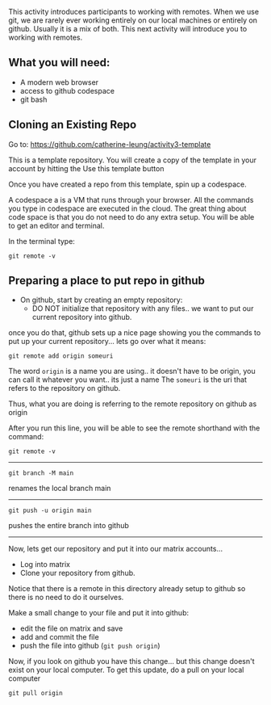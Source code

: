 
This activity introduces participants to working with remotes.  When we use git, we are rarely ever working entirely on our local machines or entirely on github.  Usually it is a mix of both.  This next activity will introduce you to working with remotes.


## What you will need:

* A modern web browser
* access to github codespace
* git bash


## Cloning an Existing Repo

Go to: https://github.com/catherine-leung/activity3-template

This is a template repository.  You will create a copy of the template in your account by hitting the Use this template button

Once you have created a repo from this template, spin up a codespace.

A codespace a is a VM that runs through your browser.  All the commands you type in codespace are executed in the cloud. The great thing about code space is that you do not need to do any extra setup.  You will be able to get an editor and terminal.

In the terminal type:

```
git remote -v
```



## Preparing a place to put repo in github

* On github, start by creating an empty repository:
   * DO NOT initialize that repository with any files.. we want to put our current repository into github.

once you do that, github sets up a nice page showing you the commands to put up your current repository... lets go over what it means:
```
git remote add origin someuri
```
The word ```origin``` is a name you are using.. it doesn't have to be origin, you can call it whatever you want.. its just a name
The ```someuri``` is the uri that refers to the repository on github.  

Thus, what you are doing is referring to the remote repository on github as origin

After you run this line, you will be able to see the remote shorthand with the command:

```
git remote -v
```
***

```
git branch -M main
```

renames the local branch main

***

```
git push -u origin main
```
pushes the entire branch into github

***

Now, lets get our repository and put it into our matrix accounts...

* Log into matrix
* Clone your repository from github.

Notice that there is a remote in this directory already setup to github so there is no need to do it ourselves.

Make a small change to your file and put it into github:

* edit the file on matrix and save
* add and commit the file
* push the file into github (```git push origin```)

Now, if you look on github you have this change... but this change doesn't exist on your local computer. 
To get this update, do a pull on your local computer

```
git pull origin
```

